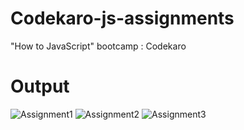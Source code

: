 # Codekaro-js-assignments
"How to JavaScript" bootcamp : Codekaro

# Output
![Assignment1](https://github.com/Monalisa-24/Codekaro-js-assignments/assets/116990954/9812f3d6-f531-45c2-a34a-3430739cf49e)
![Assignment2](https://github.com/Monalisa-24/Codekaro-js-assignments/assets/116990954/94a9609f-d46d-45aa-8dd7-c9b17d71a9d8)
![Assignment3](https://github.com/Monalisa-24/Codekaro-js-assignments/assets/116990954/5850c936-5127-4398-ab43-58078ad360fd)
